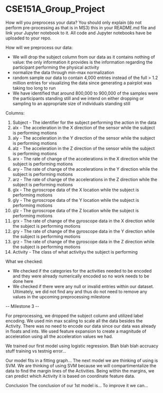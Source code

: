# CSE151A_Group_Project

How will you preprocess your data? You should only explain (do not perform pre-processing as that is in MS3) this in your README.md file and link your Jupyter notebook to it. All code and  Jupyter notebooks have be uploaded to your repo.

How will we preprocess our data:
* We will drop the subject column from our data as it contains nothing of value: the only information it provides is the information regarding the participant performing the physical activity
* normalize the data through min-max normalization
* random sample our data to contain 4,000 entries instead of the full > 1.2 million entries for visualizing the data since generating a pairplot was taking too long to run
* We have identified that around 800,000 to 900,000 of the samples were the participants standing still and we intend on either dropping or sampling to an appropriate size of individuals standing still

Columns:
1. Subject - The identifier for the subject performing the action in the data
2. alx - The acceleration in the X direction of the sensor while the subject is performing motions
3. aly - The acceleration in the Y direction of the sensor while the subject is performing motions
4. alz - The acceleration in the Z direction of the sensor while the subject is performing motions
5. arx - The rate of change of the accelerations in the X direction while the subject is performing motions
6. ary - The rate of change of the accelerations in the Y direction while the subject is performing motions 
7. arz - The rate of change of the accelerations in the Z direction while the subject is performing motions 
8. glx - The gyroscrope data of the X location while the subject is performing motions
9. gly - The gyroscrope data of the Y location while the subject is performing motions
10. glz - The gyroscrope data of the Z location while the subject is performing motions
11. grx - The rate of change of the gyroscope data in the X direction while the subject is performing motions
12. gry - The rate of change of the gyroscope data in the Y direction while the subject is performing motions
13. grz - The rate of change of the gyroscope data in the Z direction while the subject is performing motions
14. Activity - The class of what activityu the subject is performing

What we checked:
* We checked if the categories for the activities needed to be encoded and they were already numerically encoded so no work needs to be done here
* We checked if there were any null or invalid entries within our dataset. Ultimately, we did not find any and thus do not need to remove any values in the upcoming preprocessing milestone

-- Milestone 3 --

For preprocessing, we dropped the subject column and utilized label encoding.
We used min max scaling to scale all the data besides the Activity.
There was no need to encode our data since our data was already in floats and ints.
We used feature expansion to create a magnitude of acceleration using all the acceleration values we had.

We trained our first model using logistic regression.
Blah blah blah accruacy stuff training vs testnig error...

Our model fits in a fitting graph...
The next model we are thinking of using is SVM. We are thinking of using SVM because we will compartimentalize the data to find the margin lines of the Activities. Being within the margins, we can predict which Activity it is based on coordinate feature data.

Conclusion
The conclusion of our 1st model is... To improve it we can...
